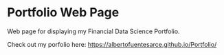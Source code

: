 # Portfolio Web Page
Web page for displaying my Financial Data Science Portfolio.

Check out my porfolio here: https://albertofuentesarce.github.io/Portfolio/ 
